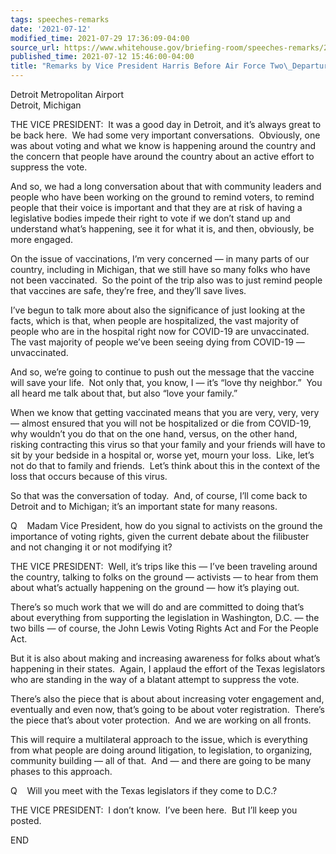 ```yaml
---
tags: speeches-remarks
date: '2021-07-12'
modified_time: 2021-07-29 17:36:09-04:00
source_url: https://www.whitehouse.gov/briefing-room/speeches-remarks/2021/07/12/remarks-by-vice-president-harris-before-air-force-two-departure/
published_time: 2021-07-12 15:46:00-04:00
title: "Remarks by Vice President Harris Before Air Force Two\_Departure"
---
```

 
Detroit Metropolitan Airport  
Detroit, Michigan

THE VICE PRESIDENT:  It was a good day in Detroit, and it’s always great
to be back here.  We had some very important conversations.  Obviously,
one was about voting and what we know is happening around the country
and the concern that people have around the country about an active
effort to suppress the vote. 

And so, we had a long conversation about that with community leaders and
people who have been working on the ground to remind voters, to remind
people that their voice is important and that they are at risk of having
a legislative bodies impede their right to vote if we don’t stand up and
understand what’s happening, see it for what it is, and then, obviously,
be more engaged.

On the issue of vaccinations, I’m very concerned — in many parts of our
country, including in Michigan, that we still have so many folks who
have not been vaccinated.  So the point of the trip also was to just
remind people that vaccines are safe, they’re free, and they’ll save
lives.

I’ve begun to talk more about also the significance of just looking at
the facts, which is that, when people are hospitalized, the vast
majority of people who are in the hospital right now for COVID-19 are
unvaccinated.  The vast majority of people we’ve been seeing dying from
COVID-19 — unvaccinated.

And so, we’re going to continue to push out the message that the vaccine
will save your life.  Not only that, you know, I — it’s “love thy
neighbor.”  You all heard me talk about that, but also “love your
family.”

When we know that getting vaccinated means that you are very, very, very
— almost ensured that you will not be hospitalized or die from COVID-19,
why wouldn’t you do that on the one hand, versus, on the other hand,
risking contracting this virus so that your family and your friends will
have to sit by your bedside in a hospital or, worse yet, mourn your
loss.  Like, let’s not do that to family and friends.  Let’s think about
this in the context of the loss that occurs because of this virus.

So that was the conversation of today.  And, of course, I’ll come back
to Detroit and to Michigan; it’s an important state for many reasons. 

Q    Madam Vice President, how do you signal to activists on the ground
the importance of voting rights, given the current debate about the
filibuster and not changing it or not modifying it?

THE VICE PRESIDENT:  Well, it’s trips like this — I’ve been traveling
around the country, talking to folks on the ground — activists — to hear
from them about what’s actually happening on the ground — how it’s
playing out. 

There’s so much work that we will do and are committed to doing that’s
about everything from supporting the legislation in Washington, D.C. —
the two bills — of course, the John Lewis Voting Rights Act and For the
People Act.

But it is also about making and increasing awareness for folks about
what’s happening in their states.  Again, I applaud the effort of the
Texas legislators who are standing in the way of a blatant attempt to
suppress the vote. 

There’s also the piece that is about about increasing voter engagement
and, eventually and even now, that’s going to be about voter
registration.  There’s the piece that’s about voter protection.  And we
are working on all fronts. 

This will require a multilateral approach to the issue, which is
everything from what people are doing around litigation, to legislation,
to organizing, community building — all of that.  And — and there are
going to be many phases to this approach.

Q    Will you meet with the Texas legislators if they come to D.C.?

THE VICE PRESIDENT:  I don’t know.  I’ve been here.  But I’ll keep you
posted.

END
